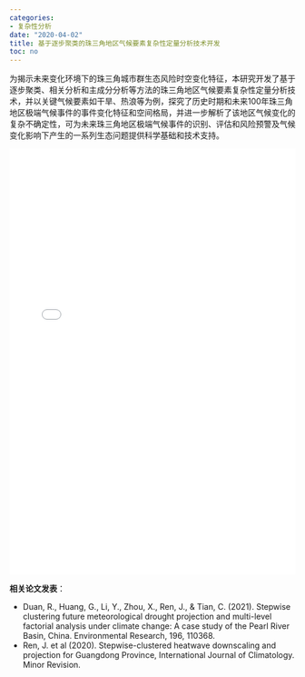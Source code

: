 ```yaml
---
categories:
- 复杂性分析
date: "2020-04-02"
title: 基于逐步聚类的珠三角地区气候要素复杂性定量分析技术开发
toc: no
---
```


为揭示未来变化环境下的珠三角城市群生态风险时空变化特征，本研究开发了基于逐步聚类、相关分析和主成分分析等方法的珠三角地区气候要素复杂性定量分析技术，并以关键气候要素如干旱、热浪等为例，探究了历史时期和未来100年珠三角地区极端气候事件的事件变化特征和空间格局，并进一步解析了该地区气候变化的复杂不确定性，可为未来珠三角地区极端气候事件的识别、评估和风险预警及气候变化影响下产生的一系列生态问题提供科学基础和技术支持。

<embed src="/post/complex/1.2.1基于逐步聚类的珠三角地区气候要素复杂性定量分析技术开发.pdf#toolbar=0" type="application/pdf" width="100%" height=750>

**相关论文发表**：

- Duan, R., Huang, G., Li, Y., Zhou, X., Ren, J., & Tian, C. (2021). Stepwise clustering future meteorological drought projection and multi-level factorial analysis under climate change: A case study of the Pearl River Basin, China. Environmental Research, 196, 110368. 
- Ren, J. et al (2020). Stepwise-clustered heatwave downscaling and projection for Guangdong Province, International Journal of Climatology. Minor Revision. 

